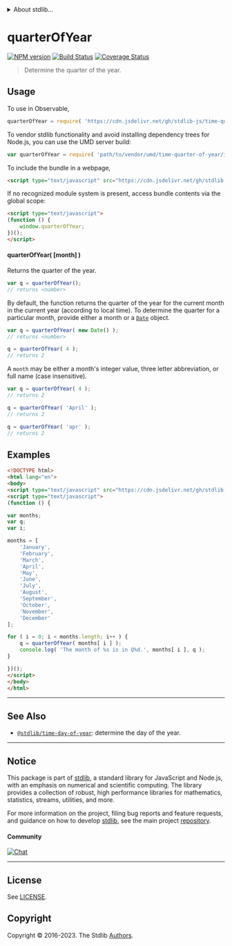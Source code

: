 <!--

@license Apache-2.0

Copyright (c) 2018 The Stdlib Authors.

Licensed under the Apache License, Version 2.0 (the "License");
you may not use this file except in compliance with the License.
You may obtain a copy of the License at

   http://www.apache.org/licenses/LICENSE-2.0

Unless required by applicable law or agreed to in writing, software
distributed under the License is distributed on an "AS IS" BASIS,
WITHOUT WARRANTIES OR CONDITIONS OF ANY KIND, either express or implied.
See the License for the specific language governing permissions and
limitations under the License.

-->


<details>
  <summary>
    About stdlib...
  </summary>
  <p>We believe in a future in which the web is a preferred environment for numerical computation. To help realize this future, we've built stdlib. stdlib is a standard library, with an emphasis on numerical and scientific computation, written in JavaScript (and C) for execution in browsers and in Node.js.</p>
  <p>The library is fully decomposable, being architected in such a way that you can swap out and mix and match APIs and functionality to cater to your exact preferences and use cases.</p>
  <p>When you use stdlib, you can be absolutely certain that you are using the most thorough, rigorous, well-written, studied, documented, tested, measured, and high-quality code out there.</p>
  <p>To join us in bringing numerical computing to the web, get started by checking us out on <a href="https://github.com/stdlib-js/stdlib">GitHub</a>, and please consider <a href="https://opencollective.com/stdlib">financially supporting stdlib</a>. We greatly appreciate your continued support!</p>
</details>

# quarterOfYear

[![NPM version][npm-image]][npm-url] [![Build Status][test-image]][test-url] [![Coverage Status][coverage-image]][coverage-url] <!-- [![dependencies][dependencies-image]][dependencies-url] -->

> Determine the quarter of the year.



<section class="usage">

## Usage

To use in Observable,

```javascript
quarterOfYear = require( 'https://cdn.jsdelivr.net/gh/stdlib-js/time-quarter-of-year@v0.1.0-umd/browser.js' )
```

To vendor stdlib functionality and avoid installing dependency trees for Node.js, you can use the UMD server build:

```javascript
var quarterOfYear = require( 'path/to/vendor/umd/time-quarter-of-year/index.js' )
```

To include the bundle in a webpage,

```html
<script type="text/javascript" src="https://cdn.jsdelivr.net/gh/stdlib-js/time-quarter-of-year@v0.1.0-umd/browser.js"></script>
```

If no recognized module system is present, access bundle contents via the global scope:

```html
<script type="text/javascript">
(function () {
    window.quarterOfYear;
})();
</script>
```

#### quarterOfYear( \[month] )

Returns the quarter of the year.

```javascript
var q = quarterOfYear();
// returns <number>
```

By default, the function returns the quarter of the year for the current month in the current year (according to local time). To determine the quarter for a particular month, provide either a month or a [`Date`][date-object] object.

```javascript
var q = quarterOfYear( new Date() );
// returns <number>

q = quarterOfYear( 4 );
// returns 2
```

A `month` may be either a month's integer value, three letter abbreviation, or full name (case insensitive).

```javascript
var q = quarterOfYear( 4 );
// returns 2

q = quarterOfYear( 'April' );
// returns 2

q = quarterOfYear( 'apr' );
// returns 2
```

</section>

<!-- /.usage -->

<section class="examples">

## Examples

<!-- eslint no-undef: "error" -->

```html
<!DOCTYPE html>
<html lang="en">
<body>
<script type="text/javascript" src="https://cdn.jsdelivr.net/gh/stdlib-js/time-quarter-of-year@v0.1.0-umd/browser.js"></script>
<script type="text/javascript">
(function () {

var months;
var q;
var i;

months = [
    'January',
    'February',
    'March',
    'April',
    'May',
    'June',
    'July',
    'August',
    'September',
    'October',
    'November',
    'December'
];

for ( i = 0; i < months.length; i++ ) {
    q = quarterOfYear( months[ i ] );
    console.log( 'The month of %s is in Q%d.', months[ i ], q );
}

})();
</script>
</body>
</html>
```

</section>

<!-- /.examples -->



<!-- Section for related `stdlib` packages. Do not manually edit this section, as it is automatically populated. -->

<section class="related">

* * *

## See Also

-   <span class="package-name">[`@stdlib/time-day-of-year`][@stdlib/time/day-of-year]</span><span class="delimiter">: </span><span class="description">determine the day of the year.</span>

</section>

<!-- /.related -->

<!-- Section for all links. Make sure to keep an empty line after the `section` element and another before the `/section` close. -->


<section class="main-repo" >

* * *

## Notice

This package is part of [stdlib][stdlib], a standard library for JavaScript and Node.js, with an emphasis on numerical and scientific computing. The library provides a collection of robust, high performance libraries for mathematics, statistics, streams, utilities, and more.

For more information on the project, filing bug reports and feature requests, and guidance on how to develop [stdlib][stdlib], see the main project [repository][stdlib].

#### Community

[![Chat][chat-image]][chat-url]

---

## License

See [LICENSE][stdlib-license].


## Copyright

Copyright &copy; 2016-2023. The Stdlib [Authors][stdlib-authors].

</section>

<!-- /.stdlib -->

<!-- Section for all links. Make sure to keep an empty line after the `section` element and another before the `/section` close. -->

<section class="links">

[npm-image]: http://img.shields.io/npm/v/@stdlib/time-quarter-of-year.svg
[npm-url]: https://npmjs.org/package/@stdlib/time-quarter-of-year

[test-image]: https://github.com/stdlib-js/time-quarter-of-year/actions/workflows/test.yml/badge.svg?branch=v0.1.0
[test-url]: https://github.com/stdlib-js/time-quarter-of-year/actions/workflows/test.yml?query=branch:v0.1.0

[coverage-image]: https://img.shields.io/codecov/c/github/stdlib-js/time-quarter-of-year/main.svg
[coverage-url]: https://codecov.io/github/stdlib-js/time-quarter-of-year?branch=main

<!--

[dependencies-image]: https://img.shields.io/david/stdlib-js/time-quarter-of-year.svg
[dependencies-url]: https://david-dm.org/stdlib-js/time-quarter-of-year/main

-->

[chat-image]: https://img.shields.io/gitter/room/stdlib-js/stdlib.svg
[chat-url]: https://app.gitter.im/#/room/#stdlib-js_stdlib:gitter.im

[stdlib]: https://github.com/stdlib-js/stdlib

[stdlib-authors]: https://github.com/stdlib-js/stdlib/graphs/contributors

[cli-section]: https://github.com/stdlib-js/time-quarter-of-year#cli
[cli-url]: https://github.com/stdlib-js/time-quarter-of-year/tree/cli
[@stdlib/time-quarter-of-year]: https://github.com/stdlib-js/time-quarter-of-year/tree/main

[umd]: https://github.com/umdjs/umd
[es-module]: https://developer.mozilla.org/en-US/docs/Web/JavaScript/Guide/Modules

[deno-url]: https://github.com/stdlib-js/time-quarter-of-year/tree/deno
[umd-url]: https://github.com/stdlib-js/time-quarter-of-year/tree/umd
[esm-url]: https://github.com/stdlib-js/time-quarter-of-year/tree/esm
[branches-url]: https://github.com/stdlib-js/time-quarter-of-year/blob/main/branches.md

[stdlib-license]: https://raw.githubusercontent.com/stdlib-js/time-quarter-of-year/main/LICENSE

[date-object]: https://developer.mozilla.org/en-US/docs/Web/JavaScript/Reference/Global_Objects/Date

<!-- <related-links> -->

[@stdlib/time/day-of-year]: https://github.com/stdlib-js/time-day-of-year/tree/umd

<!-- </related-links> -->

</section>

<!-- /.links -->
